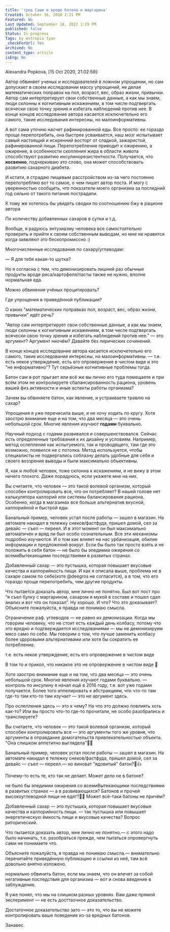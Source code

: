 ```yaml
---
title: 'тред Саши о вреде батона и маргарина'
Created: October 16, 2020 2:21 PM
Featured: No
Last Updated: September 18, 2022 1:29 PM
published: false
Status: In progress
Tags: by extropia tyan
_checkForUrl: Yes
archived: No
content_type: article
isEng: No
---
```


Alexandra Popkova, [15 Oct 2020, 21:02:59]:

Автор обвиняет ученых и исследователей в ложном упрощении, но сам допускает в своем исследовании массу упрощений, не делая математических поправок на пол, возраст, вес, образ жизни, привычки. Автор сам интерпретирует свои собственные данные, а как мы знаем, люди склонны к когнитивным искажениям, в том числе подтвергать всячески свою точку зрения и избегать наблюдений против нее. В конце концов исследование автора касается исключетельно его самого, такие исследования интересны, но малоинформативны.

А вот сама уточню насчет рафинированной еды. Все просто: ее гораздо проще перепотребить, она быстрее усваивается, наш мозг испытывает самый настоящий и искренний восторг от сладкой, зажаристой, рафинированной пищи. Перепотребление приводит к ожирению, а ожирение, в особенности скопления жира в области живота способствуют развитию инсулинорезистентности. Получается, что **косвенно**, подчеркиваю это слово, она может способствовать развитию сахарного диабета.

И кстати, я страдаю пищевым расстройством из-за чего постоянно перепотребляю вот то самое, о чем пишет автор поста. И могу с уверенностью сообщить, что показатели моего организма за последний год сильно от такого питания пострадали.

К тому же хотелось бы увидеть сводки по соотношению бжу в рационе автора

По количеству добавленных сахаров в сутки и т.д.

Вообще, я радуюсь энтузиазму человека все самостоятельно проверить и прийти к своим собственным выводам, но мне не нравится когда заявляют это бескопромиссно :)

Многочисленные исследования по сахару/углеводам:

— Я для тебя какая-то шутка?

Но я согласна с тем, что демонизировать лишний раз обычные продукты вроде риса/картофеля/пасты также не нужно, вполне нормальная еда.

Можно обвинения учёных процитировать?

Где упрощения в приведённой публикации?

О каких "математических поправках пол, возраст, вес, образ жизни, привычки" идёт речь?

"Автор сам интерпретирует свои собственные данные, а как мы знаем, люди склонны к когнитивным искажениям, в том числе подтвергать всячески свою точку зрения и избегать наблюдений против нее." — это аргумент? Аргумент ниочём? Давайте без лирических сочинений.

В конце концов исследование автора касается исключетельно его самого, такие исследования интересны, но малоинформативны. — т.е. есть некое утверждение, есть его опровержение в чистом виде и это "не информативно"? Тут серьёзные когнитивные проблемы тогда.

Батон сам в рот прыгает или всё же вы лично его туда помещаете и при всём этом не контролируете сбалансированность рациона, уровень вашей физ.активности и иные аспекты работы организма?

Зачем вы обвиняете батон, как явление, и устраиваете травлю на сахар?

Упрощения я уже перечисила выше, и не хочу ходить по кругу. Хотя заострю внимание еще и на том, что два месяца — это очень небольшой срок. Многие явления изучают **годами** буквально.

Научный подход с годами развивался и совершенствовался. Сейчас есть определенные требования к их дизайну и условиям. Например, метод ослепления как испытуемого, так и проводящего, там где это возможно, появился не с потолка. Метод используется, чтобы специалисты не подвергались соблазну делать удобные для себя и своего воззрения выводы и были максимально объективны.

Я, как и любой человек, тоже склонна к искажениям, и не вижу в этом ничего плохого. Даже порадуюсь, если укажете мне на них.

Вы считаете, что человек — это такой волевой организм, который способен контролировать все, что он потребляет? В нашей голове нет калькулятора каллорий или системы балансирования рациона. Особенно, когда в магазинах все больше альтернатив вкусной, каллорийной и быстрой еды.

Банальный пример, человек устал после работы — зашел в магазин. На автомате накидал в тележку снеков/фастфуда, пришел домой, сел за девайс — съел — переел. И в этот момент он был максимально автоматичен и вряд ли был особо сознательным. Все эти механизмы подробно изучаются. И о том как влияет на нас урбанизация, обилие информации и предложений вокруг. Если бы было так просто взять и не положить в себя батон — не было бы эпедимии ожирения со всемиВытекающими последствиями в развитых странах.

Добавленный сахар — это пустышка, которая повышает вкусовые качества и каллорийность пищи. И как я описала выше, проблема не в сахаре самом по себе(хотя @deegros не согласится), а в том, что его гораздо проще перепотребить, чем другие продукты.

Что пытается доказать автор, мне лично не понятно. Был вот пост про “я съел булку с маргарином, сахаром и мукой в составе и пошел сдал анализ и вот что он показал”. Ну хорошо. И что? Что это доказывает? Объясните пожалуйста, я правда не понимаю смысла.

Ограничение раф. углеводов — не равно их демонизации. Когда мы говорим человеку, что не стоит есть каждый день колбасу, потому что это вредно и подтверждается исследованиями — мы не демонизируем мясо само по себе. Мы говорим о том, что лучше заменить колбасу более здоровыми альтернативами или хотя бы сократить ее потребление.

т.е. есть некое утверждение, есть его опровержение в чистом виде

В том то и прикол, что никакое это не опровержение в чистом виде 🙈

Хотя заострю внимание еще и на том, что два месяца — это очень небольшой срок. Многие явления изучают годами буквально. — контроль по инсулину я начал ещё в 2016 году, т.е. вот уже годами получается. Более того аппелировать к абстракциям, что что-то там где-то там кто-то там изучает — это не аргумент здесь.

Про ослепления здесь — это к чему? На что это должно повлиять хоть как-то? Или вы просто что-то где-то прочитали, не особо разобрались и транслируете?

Вы считаете, что человек — это такой волевой организм, который способен контролировать все — это аргументы того же уровня, что аргументы в оправдание домогательств привлекательностью объекта. "Она слишком аппетитно выглядела"🤷‍♂️

Банальный пример, человек устал после работы — зашел в магазин. На автомате накидал в тележку снеков/фастфуда, пришел домой, сел за девайс — съел — переел.— но виноват "ядовитый" батон?👏👍

Почему-то есть те, кто так не делает. Может дело не в батоне?

не было бы эпедимии ожирения со всемиВытекающими последствиями в развитых странах — а в развивающихся? Батонов и прочей высокоуглеводной пищи не едят?🤷‍♂️ Может всё-таки батоны не причём?

Добавленный сахар — это пустышка, которая повышает вкусовые качества и каллорийность пищи. — так пустышка или повышает энергетическую ёмкость пищи и вкусовые качества? Вопрос риторический.

Что пытается доказать автор, мне лично не понятно.— с этого надо было начинать, т.е. разобраться прежде, чем пытаться опровергнуть сами не понимаете что.

Объясните пожалуйста, я правда не понимаю смысла.— внимательно перечитайте приведённую публикацию и ссылки из неё, там всё довольно внятно изложено.

нормально обвинить батон, если мы знаем, что он влечет за собой негативные последствия для организма — вот и снова введение в заблуждение.

Я уже понял, что мы на слишком разных уровнях. Вам даже прямой эксперимент — не есть досттаочное доказательство.

Достаточное доказательство зато — это то, что вы не можете контролировать ваше поведение из-за вредных батонов.

Занавес.